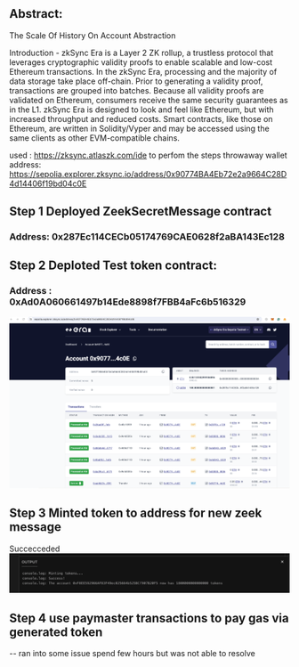 #

## Abstract: 
The Scale Of History On Account Abstraction

Introduction - zkSync Era is a Layer 2 ZK rollup, a trustless protocol that leverages cryptographic validity proofs to enable scalable and low-cost Ethereum transactions. In the zkSync Era, processing and the majority of data storage take place off-chain. Prior to generating a validity proof, transactions are grouped into batches. Because all validity proofs are validated on Ethereum, consumers receive the same security guarantees as in the L1. zkSync Era is designed to look and feel like Ethereum, but with increased throughput and reduced costs. Smart contracts, like those on Ethereum, are written in Solidity/Vyper and may be accessed using the same clients as other EVM-compatible chains.

used : https://zksync.atlaszk.com/ide to perfom the steps
throwaway wallet address: https://sepolia.explorer.zksync.io/address/0x90774BA4Eb72e2a9664C28D4d14406f19bd04c0E
## Step 1 Deployed ZeekSecretMessage contract
### Address: 0x287Ec114CECb05174769CAE0628f2aBA143Ec128

## Step 2 Deploted Test token contract:
### Address : 0xAd0A060661497b14Ede8898f7FBB4aFc6b516329
![Image](./image_proofs/explorer.png "a title")
## Step 3 Minted token to address for new zeek message
Succecceded 
![Image](./image_proofs/image.png "")
## Step 4 use paymaster transactions to pay gas via generated token 
-- ran into some issue spend few hours but was not able to resolve
